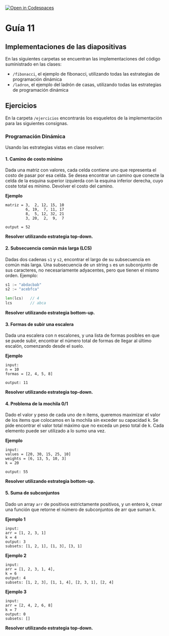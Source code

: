 [![Open in Codespaces](https://classroom.github.com/assets/launch-codespace-7f7980b617ed060a017424585567c406b6ee15c891e84e1186181d67ecf80aa0.svg)](https://classroom.github.com/open-in-codespaces?assignment_repo_id=11134559)
# Guía 11
## Implementaciones de las diapositivas

En las siguientes carpetas se encuentran las implementaciones del código suministrado en las clases:

- `/fibonacci`, el ejemplo de fibonacci, utilizando todas las estrategias de programación dinámica
- `/ladron`, el ejemplo del ladrón de casas, utilizando todas las estrategias de programación dinámica

## Ejercicios

En la carpeta `/ejercicios` encontrarás los esqueletos de la implementación para las siguientes consignas.

### Programación Dinámica

Usando las estrategias vistas en clase resolver:

#### 1. Camino de costo mínimo
Dada una matriz con valores, cada celda contiene uno que representa el costo de pasar por esa celda.
Se desea encontrar un camino que conecte la celda de la esquina superior izquierda con la esquina inferior derecha, cuyo coste total es mínimo. Devolver el costo del camino.

**Ejemplo**
```
matriz = 3,  2, 12, 15, 10
         6, 19,  7, 11, 17
         8,  5, 12, 32, 21
         3, 20,  2,  9,  7

output = 52
```

**Resolver utilizando estrategia top-down.**

#### 2. Subsecuencia común más larga (LCS)
Dadas dos cadenas `s1` y `s2`, encontrar el largo de su subsecuencia en común más larga. Una subsecuencia de un string `s` es un subconjunto de sus caracteres, no necesariamente adyacentes, pero que tienen el mismo orden.
Ejemplo:
```go
s1 := "abdacbab"  
s2 := "acebfca"

len(lcs)   // 4
lcs        // abca
```

**Resolver utilizando estrategia bottom-up.**

#### 3. Formas de subir una escalera
Dada una escalera con n escalones, y una lista de formas posibles en que se puede subir, encontrar el número total de formas de llegar al último escalón, comenzando desde el suelo.

**Ejemplo**
```
input:  
n = 10  
formas = [2, 4, 5, 8]

output: 11
```

**Resolver utilizando estrategia top-down.**

#### 4. Problema de la mochila 0/1
Dado el valor y peso de cada uno de n items, queremos maximizar el valor de los items que colocamos en la mochila sin exceder su capacidad k. Se pide encontrar el valor total máximo que no exceda un peso total de k.
Cada elemento puede ser utilizado a lo sumo una vez.

**Ejemplo**
```
input:  
values = [20, 30, 15, 25, 10]  
weights = [6, 13, 5, 10, 3]  
k = 20

output: 55
```

**Resolver utilizando estrategia bottom-up.**

#### 5. Suma de subconjuntos
Dado un array `arr` de positivos estrictamente positivos, y un entero k, crear una función que retorne el número de subconjuntos de arr que suman k.

**Ejemplo 1**
```
input:  
arr = [1, 2, 3, 1]  
k = 4
output: 3
subsets: [1, 2, 1], [1, 3], [3, 1]
```

**Ejemplo 2**
```
input:  
arr = [1, 2, 3, 1, 4],  
k = 6
output: 4
subsets: [1, 2, 3], [1, 1, 4], [2, 3, 1], [2, 4] 
```

**Ejemplo 3**
```
input:  
arr = [2, 4, 2, 6, 8]  
k = 7
output: 0
subsets: []
```
**Resolver utilizando estrategia top-down.**
